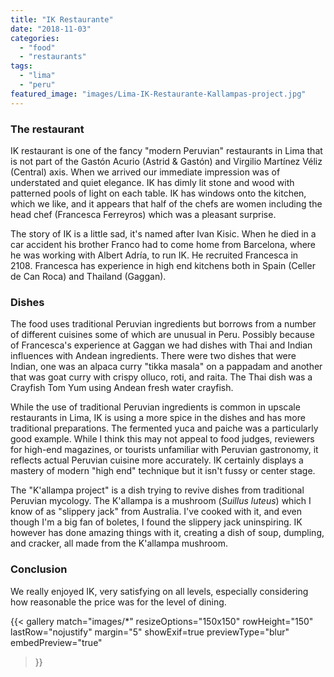 ```yaml
---
title: "IK Restaurante"
date: "2018-11-03"
categories: 
  - "food"
  - "restaurants"
tags: 
  - "lima"
  - "peru"
featured_image: "images/Lima-IK-Restaurante-Kallampas-project.jpg"
---
```

### The restaurant

IK restaurant is one of the fancy "modern Peruvian" restaurants in
Lima that is not part of the Gastón Acurio (Astrid & Gastón) and
Virgilio Martínez Véliz (Central) axis. When we arrived our immediate
impression was of understated and quiet elegance. IK has dimly lit
stone and wood with patterned pools of light on each table. IK has
windows onto the kitchen, which we like, and it appears that half of
the chefs are women including the head chef (Francesca Ferreyros)
which was a pleasant surprise.

The story of IK is a little sad, it's named after Ivan Kisic. When he
died in a car accident his brother Franco had to come home from
Barcelona, where he was working with Albert Adría, to run IK. He
recruited Francesca in 2108. Francesca has experience in high end
kitchens both in Spain (Celler de Can Roca) and Thailand (Gaggan).

### Dishes

The food uses traditional Peruvian ingredients but borrows from a
number of different cuisines some of which are unusual in
Peru. Possibly because of Francesca's experience at Gaggan we had
dishes with Thai and Indian influences with Andean ingredients. There
were two dishes that were Indian, one was an alpaca curry "tikka
masala" on a pappadam and another that was goat curry with crispy
olluco, roti, and raita. The Thai dish was a Crayfish Tom Yum using
Andean fresh water crayfish.

While the use of traditional Peruvian ingredients is common in upscale
restaurants in Lima, IK is using a more spice in the dishes and has
more traditional preparations. The fermented yuca and paiche was a
particularly good example. While I think this may not appeal to food
judges, reviewers for high-end magazines, or tourists unfamiliar with
Peruvian gastronomy, it reflects actual Peruvian cuisine more
accurately. IK certainly displays a mastery of modern "high end"
technique but it isn't fussy or center stage.

The "K'allampa project" is a dish trying to revive dishes from
traditional Peruvian mycology. The K'allampa is a mushroom (_Suillus
luteus_) which I know of as "slippery jack" from Australia. I've
cooked with it, and even though I'm a big fan of boletes, I found the
slippery jack uninspiring. IK however has done amazing things with it,
creating a dish of soup, dumpling, and cracker, all made from the
K'allampa mushroom.

### Conclusion

We really enjoyed IK, very satisfying on all levels, especially
considering how reasonable the price was for the level of dining.

{{< gallery
       match="images/*"
       resizeOptions="150x150"
       rowHeight="150"
       lastRow="nojustify"
       margin="5"
       showExif=true
       previewType="blur"
       embedPreview="true"
>}}
